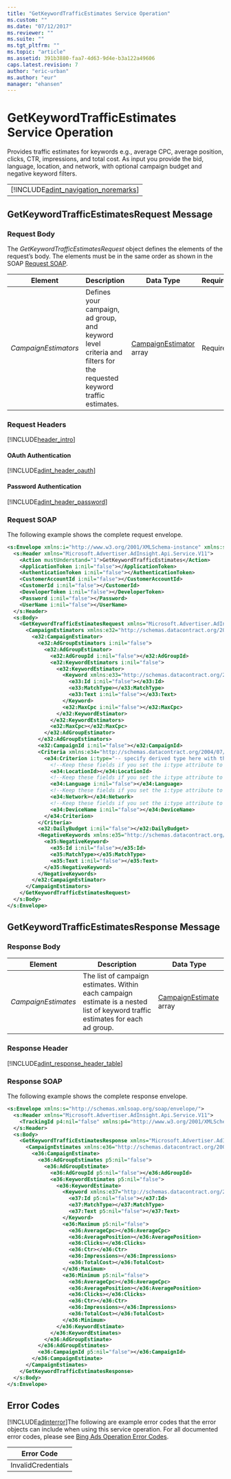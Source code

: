 ```yaml
---
title: "GetKeywordTrafficEstimates Service Operation"
ms.custom: ""
ms.date: "07/12/2017"
ms.reviewer: ""
ms.suite: ""
ms.tgt_pltfrm: ""
ms.topic: "article"
ms.assetid: 391b3880-faa7-4d63-9d4e-b3a122a49606
caps.latest.revision: 7
author: "eric-urban"
ms.author: "eur"
manager: "ehansen"
---
```

# GetKeywordTrafficEstimates Service Operation
Provides traffic estimates for keywords e.g., average CPC, average position, clicks, CTR, impressions, and total cost. As input you provide the bid, language, location, and network, with optional campaign budget and negative keyword filters.

||
|-|
|[!INCLUDE[adint_navigation_noremarks](../adinsight-api/includes/adint-navigation-noremarks.md)]|

## <a name="request"></a>GetKeywordTrafficEstimatesRequest Message

### Request Body
The *GetKeywordTrafficEstimatesRequest* object defines the elements of the request’s body. The elements must be in the same order as shown in the SOAP [Request SOAP](#request_soap).

|Element|Description|Data Type|Required|
|-----------|---------------|-------------|------------|
|*CampaignEstimators*|Defines your campaign, ad group, and keyword level criteria and filters for the requested keyword traffic estimates.|[CampaignEstimator](../adinsight-api/campaignestimator-data-object.md) array|Required|

### Request Headers
[!INCLUDE[header_intro](../adinsight-api/includes/header-intro.md)]
#### OAuth Authentication
[!INCLUDE[adint_header_oauth](../adinsight-api/includes/adint-header-oauth.md)]
#### Password Authentication
[!INCLUDE[adint_header_password](../adinsight-api/includes/adint-header-password.md)]
### <a name="request_soap"></a>Request SOAP
The following example shows the complete request envelope.

```xml
<s:Envelope xmlns:i="http://www.w3.org/2001/XMLSchema-instance" xmlns:s="http://schemas.xmlsoap.org/soap/envelope/">
  <s:Header xmlns="Microsoft.Advertiser.AdInsight.Api.Service.V11">
    <Action mustUnderstand="1">GetKeywordTrafficEstimates</Action>
    <ApplicationToken i:nil="false"></ApplicationToken>
    <AuthenticationToken i:nil="false"></AuthenticationToken>
    <CustomerAccountId i:nil="false"></CustomerAccountId>
    <CustomerId i:nil="false"></CustomerId>
    <DeveloperToken i:nil="false"></DeveloperToken>
    <Password i:nil="false"></Password>
    <UserName i:nil="false"></UserName>
  </s:Header>
  <s:Body>
    <GetKeywordTrafficEstimatesRequest xmlns="Microsoft.Advertiser.AdInsight.Api.Service.V11">
      <CampaignEstimators xmlns:e32="http://schemas.datacontract.org/2004/07/Microsoft.BingAds.Advertiser.AdInsight.Api.DataContract.V11.Entity" i:nil="false">
        <e32:CampaignEstimator>
          <e32:AdGroupEstimators i:nil="false">
            <e32:AdGroupEstimator>
              <e32:AdGroupId i:nil="false"></e32:AdGroupId>
              <e32:KeywordEstimators i:nil="false">
                <e32:KeywordEstimator>
                  <Keyword xmlns:e33="http://schemas.datacontract.org/2004/07/Microsoft.BingAds.Advertiser.AdInsight.Api.DataContract.V11.Entity.Common" i:nil="false">
                    <e33:Id i:nil="false"></e33:Id>
                    <e33:MatchType></e33:MatchType>
                    <e33:Text i:nil="false"></e33:Text>
                  </Keyword>
                  <e32:MaxCpc i:nil="false"></e32:MaxCpc>
                </e32:KeywordEstimator>
              </e32:KeywordEstimators>
              <e32:MaxCpc></e32:MaxCpc>
            </e32:AdGroupEstimator>
          </e32:AdGroupEstimators>
          <e32:CampaignId i:nil="false"></e32:CampaignId>
          <Criteria xmlns:e34="http://schemas.datacontract.org/2004/07/Microsoft.BingAds.Advertiser.AdInsight.Api.DataContract.V11.Entity.Criterions" i:nil="false">
            <e34:Criterion i:type="-- specify derived type here with the appropriate prefix --">
              <!--Keep these fields if you set the i:type attribute to LocationCriterion-->
              <e34:LocationId></e34:LocationId>
              <!--Keep these fields if you set the i:type attribute to LanguageCriterion-->
              <e34:Language i:nil="false"></e34:Language>
              <!--Keep these fields if you set the i:type attribute to NetworkCriterion-->
              <e34:Network></e34:Network>
              <!--Keep these fields if you set the i:type attribute to DeviceCriterion-->
              <e34:DeviceName i:nil="false"></e34:DeviceName>
            </e34:Criterion>
          </Criteria>
          <e32:DailyBudget i:nil="false"></e32:DailyBudget>
          <NegativeKeywords xmlns:e35="http://schemas.datacontract.org/2004/07/Microsoft.BingAds.Advertiser.AdInsight.Api.DataContract.V11.Entity.Common" i:nil="false">
            <e35:NegativeKeyword>
              <e35:Id i:nil="false"></e35:Id>
              <e35:MatchType></e35:MatchType>
              <e35:Text i:nil="false"></e35:Text>
            </e35:NegativeKeyword>
          </NegativeKeywords>
        </e32:CampaignEstimator>
      </CampaignEstimators>
    </GetKeywordTrafficEstimatesRequest>
  </s:Body>
</s:Envelope>
```

## <a name="response"></a>GetKeywordTrafficEstimatesResponse Message

### <a name="Body_Elements"></a>Response Body

|Element|Description|Data Type|
|-----------|---------------|-------------|
|*CampaignEstimates*|The list of campaign estimates. Within each campaign estimate is a nested list of keyword traffic estimates for each ad group.|[CampaignEstimate](../adinsight-api/campaignestimate-data-object.md) array|

### <a name="Header_Elements"></a>Response Header
[!INCLUDE[adint_response_header_table](../adinsight-api/includes/adint-response-header-table.md)]
### Response SOAP
The following example shows the complete response envelope.

```xml
<s:Envelope xmlns:s="http://schemas.xmlsoap.org/soap/envelope/">
  <s:Header xmlns="Microsoft.Advertiser.AdInsight.Api.Service.V11">
    <TrackingId p4:nil="false" xmlns:p4="http://www.w3.org/2001/XMLSchema-instance"></TrackingId>
  </s:Header>
  <s:Body>
    <GetKeywordTrafficEstimatesResponse xmlns="Microsoft.Advertiser.AdInsight.Api.Service.V11">
      <CampaignEstimates xmlns:e36="http://schemas.datacontract.org/2004/07/Microsoft.BingAds.Advertiser.AdInsight.Api.DataContract.V11.Entity" p5:nil="false" xmlns:p5="http://www.w3.org/2001/XMLSchema-instance">
        <e36:CampaignEstimate>
          <e36:AdGroupEstimates p5:nil="false">
            <e36:AdGroupEstimate>
              <e36:AdGroupId p5:nil="false"></e36:AdGroupId>
              <e36:KeywordEstimates p5:nil="false">
                <e36:KeywordEstimate>
                  <Keyword xmlns:e37="http://schemas.datacontract.org/2004/07/Microsoft.BingAds.Advertiser.AdInsight.Api.DataContract.V11.Entity.Common" p5:nil="false">
                    <e37:Id p5:nil="false"></e37:Id>
                    <e37:MatchType></e37:MatchType>
                    <e37:Text p5:nil="false"></e37:Text>
                  </Keyword>
                  <e36:Maximum p5:nil="false">
                    <e36:AverageCpc></e36:AverageCpc>
                    <e36:AveragePosition></e36:AveragePosition>
                    <e36:Clicks></e36:Clicks>
                    <e36:Ctr></e36:Ctr>
                    <e36:Impressions></e36:Impressions>
                    <e36:TotalCost></e36:TotalCost>
                  </e36:Maximum>
                  <e36:Minimum p5:nil="false">
                    <e36:AverageCpc></e36:AverageCpc>
                    <e36:AveragePosition></e36:AveragePosition>
                    <e36:Clicks></e36:Clicks>
                    <e36:Ctr></e36:Ctr>
                    <e36:Impressions></e36:Impressions>
                    <e36:TotalCost></e36:TotalCost>
                  </e36:Minimum>
                </e36:KeywordEstimate>
              </e36:KeywordEstimates>
            </e36:AdGroupEstimate>
          </e36:AdGroupEstimates>
          <e36:CampaignId p5:nil="false"></e36:CampaignId>
        </e36:CampaignEstimate>
      </CampaignEstimates>
    </GetKeywordTrafficEstimatesResponse>
  </s:Body>
</s:Envelope>
```

## <a name="errors"></a>Error Codes
[!INCLUDE[adinterror](../adinsight-api/includes/adinterror.md)]The following are example  error codes that the error objects can include when using this service operation. For all documented error codes, please see [Bing Ads Operation Error Codes](http://go.microsoft.com/fwlink/?LinkId=511884).

|Error Code|
|--------------|
|InvalidCredentials|
